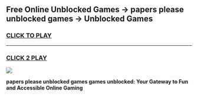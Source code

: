 
## Free Online Unblocked Games → papers please unblocked games → Unblocked Games
<h3>
<a href="https://premium.freeplayer.one?title=papers_please_unblocked_games&ref=21F">CLICK TO PLAY</a></h3>
<hr>

<h3>
<a href="https://premium.freeplayer.one?title=papers_please_unblocked_games&ref=21F">CLICK 2 PLAY</a>
  
</h3>

<a href="https://premium.freeplayer.one?title=papers_please_unblocked_games&ref=21F/"><img src="https://clearcache.store/games.png"></a>


**papers please unblocked games games unblocked: Your Gateway to Fun and Accessible Online Gaming**
